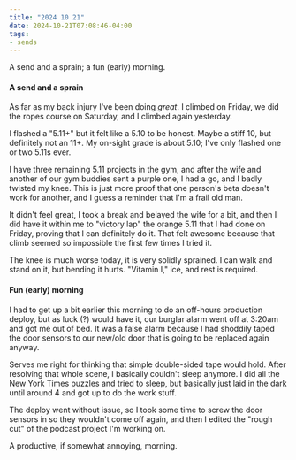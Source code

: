 ```yaml
---
title: "2024 10 21"
date: 2024-10-21T07:08:46-04:00
tags:
- sends
---
```


A send and a sprain; a fun (early) morning.<!--more-->

#### A send and a sprain

As far as my back injury I've been doing *great*. I climbed on Friday, we did
the ropes course on Saturday, and I climbed again yesterday.

I flashed a "5.11+" but it felt like a 5.10 to be honest. Maybe a stiff 10, but
definitely not an 11+. My on-sight grade is about 5.10; I've only flashed one or
two 5.11s ever.

I have three remaining 5.11 projects in the gym, and after the wife and another
of our gym buddies sent a purple one, I had a go, and I badly twisted my knee.
This is just more proof that one person's beta doesn't work for another, and I
guess a reminder that I'm a frail old man.

It didn't feel great, I took a break and belayed the wife for a bit, and then I
did have it within me to "victory lap" the orange 5.11 that I had done on
Friday, proving that I can definitely do it. That felt awesome because that
climb seemed so impossible the first few times I tried it.

The knee is much worse today, it is very solidly sprained. I can walk and stand
on it, but bending it hurts. "Vitamin I," ice, and rest is required.

#### Fun (early) morning

I had to get up a bit earlier this morning to do an off-hours production deploy,
but as luck (?) would have it, our burglar alarm went off at 3:20am and got me
out of bed. It was a false alarm because I had shoddily taped the door sensors
to our new/old door that is going to be replaced again anyway.

Serves me right for thinking that simple double-sided tape would hold. After
resolving that whole scene, I basically couldn't sleep anymore. I did all the
New York Times puzzles and tried to sleep, but basically just laid in the dark
until around 4 and got up to do the work stuff.

The deploy went without issue, so I took some time to screw the door sensors
in so they wouldn't come off again, and then I edited the "rough cut" of the
podcast project I'm working on.

A productive, if somewhat annoying, morning.
